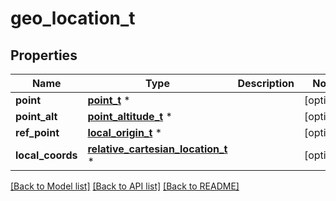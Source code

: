 # geo_location_t

## Properties
Name | Type | Description | Notes
------------ | ------------- | ------------- | -------------
**point** | [**point_t**](point.md) \* |  | [optional] 
**point_alt** | [**point_altitude_t**](point_altitude.md) \* |  | [optional] 
**ref_point** | [**local_origin_t**](local_origin.md) \* |  | [optional] 
**local_coords** | [**relative_cartesian_location_t**](relative_cartesian_location.md) \* |  | [optional] 

[[Back to Model list]](../README.md#documentation-for-models) [[Back to API list]](../README.md#documentation-for-api-endpoints) [[Back to README]](../README.md)


